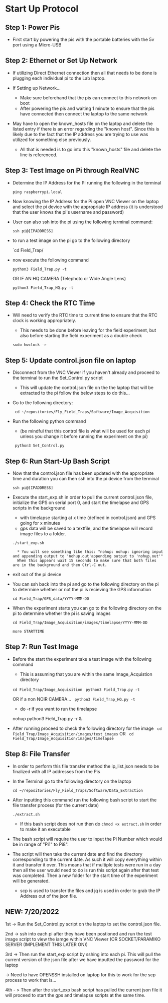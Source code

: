 # Start Up Protocol

## Step 1: Power Pis
* First start by powering the pis with the portable batteries with the 5v port using a Micro-USB

## Step 2: Ethernet or Set Up Network
* If utilizing Direct Ethernet connection then all that needs to be done
is plugging each individual pi to the Lab laptop.

* If Setting up Network...
    * Make sure beforehand that the pis can connect to this network on boot
    * After powering the pis and waiting 1 minute to ensure that the pis have connected then connect the laptop to the same network

* May have to open the known_hosts file on the laptop and delete the listed entry if there is an error regarding the "known host". Since
this is likely due to the fact that the IP address you are trying to use was utilized for something else previously.
    * All that is needed is to go into this "known_hosts" file and delete the line is referenced.

## Step 3: Test Image on Pi through RealVNC
* Determine the IP Address for the Pi running the following in the terminal

    ` ping raspberrypi.local `

* Now knowing the IP Address for the Pi open VNC Viewer on the laptop and select the pi device with the appropriate IP address (it is understood that the user knows the pi's username and password)

* User can also ssh into the pi using the following terminal command:

    ` ssh pi@[IPADDRESS] `

* to run a test image on the pi go to the following directory

    `cd Field_Trap/

* now execute the following command

    `python3 Field_Trap.py -t `
    
    OR IF AN HQ CAMERA (Telephoto or Wide Angle Lens)

    `python3 Field_Trap_HQ.py -t `

## Step 4: Check the RTC Time 
* Will need to verify the RTC time to current time to ensure that the RTC clock is working appropriately.
    * This needs to be done before leaving for the field experiment, but also before starting the field experiment as a double check

    ` sudo hwclock -r `

## Step 5: Update control.json file on laptop 
* Disconnect from the VNC Viewer if you haven't already and proceed to the terminal to run the Set_Control.py script
    * This will update the control.json file on the the laptop that will be extracted to the pi follow the below steps to do this...
* Go to the following directory:

    ` cd ~/repositories/Fly_Field_Traps/Software/Image_Acquisition`

* Run the following python command 
    * (be mindful that this control file is what will be used for each pi unless you change it before running the experiment on the pi)

    ` python3 Set_Control.py`

## Step 6: Run Start-Up Bash Script
* Now that the control.json file has been updated with the appropriate time and duration you can then ssh into the pi device from the terminal

    ` ssh pi@[IPADDRESS] `

* Execute the start_exp.sh in order to pull the current control.json file, initialize the GPS on serial port 0, and start the timelapse and GPS scripts in the background 
    * with timelapse starting at x time (defined in control.json) and GPS going for x minutes
    * gps data will be saved to a textfile, and the timelapse will record image files to a folder.

    ` ./start_exp.sh `

        * You will see something like this: "nohup: nohup: ignoring input and appending output to 'nohup.out'appending output to 'nohup.out'"
        When this appears wait 15 seconds to make sure that both files are in the background and then Ctrl-C out.

* exit out of the pi device

* You can ssh back into the pi and go to the following directory on the pi to determine whether or not the pi is recieving the GPS information

    `cd Field_Trap/GPS_data/YYYY-MMM-DD`

* When the experiment starts you can go to the following directory on the pi to determine whether the pi is saving images

    `cd Field_Trap/Image_Acquisition/images/timelapse/YYYY-MMM-DD`

    `more STARTTIME`


## Step 7: Run Test Image
* Before the start the experiment take a test image with the following command
    * This is assuming that you are within the same Image_Acquistion directory

    ` cd Field_Trap/Image_Acquisition `
    ` python3 Field_Trap.py -t`

    OR if a non NOIR CAMERA...
    ` python3 Field_Trap_HQ.py -t`

    * do -r if you want to run the timelapse

    nohup python3 Field_Trap.py -r & 
* After running proceed to check the following directory for the image 
` cd Field_Trap/Image_Acquisition/images/test_images`
                        OR
` cd Field_Trap/Image_Acquisition/images/timelapse`

## Step 8: File Transfer
* In order to perform this file transfer method the ip_list.json needs to be finalized with all IP addresses from the Pis

* In the Terminal go to the following directory on the laptop

    `cd ~/repositories/Fly_Field_Traps/Software/Data_Extraction`

* After inputting this command run the following bash script to start the file transfer process (for the current date)

    `./extract.sh`
    
    * If this bash script does not run then do `chmod +x extract.sh` in order to make it an executable

* The bash script will require the user to input the Pi Number which would be in range of "Pi1" to Pi8". 

* The script will then take the current date and find the directory corresponding to the current date. As such it will copy everything within it and transfer it over. This means that if multiple tests were run in a day then all the user would need to do is run this script again after that test was completed. Then a new folder for the start time of the experiment will be generated.

    * scp is used to transfer the files and jq is used in order to grab the IP Address out of the json file.

## NEW: 7/20/2022
1st -> Run the Set_Control.py script on the laptop to set the control.json file. 

2nd -> ssh into each pi after they have been postioned and run the test image script to view the iamge within VNC Viewer (OR SOCKET/PARAMIKO SERVER (IMPLEMENT THIS LATER ON))

3rd -> Then run the start_exp script by sshing into each pi. This will pull the current version of the json file after we have inputted the password for the laptop

-> Need to have OPENSSH installed on laptop for this to work for the scp process to work that is...

4th - > Then after the start_exp bash script has pulled the current json file it will proceed to start the gps and timelapse scripts at the same time.
